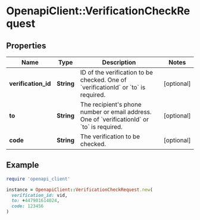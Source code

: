 # OpenapiClient::VerificationCheckRequest

## Properties

| Name | Type | Description | Notes |
| ---- | ---- | ----------- | ----- |
| **verification_id** | **String** | ID of the verification to be checked. One of &#x60;verificationId&#x60; or &#x60;to&#x60; is required. | [optional] |
| **to** | **String** | The recipient&#39;s phone number or email address. One of &#x60;verificationId&#x60; or &#x60;to&#x60; is required. | [optional] |
| **code** | **String** | The verification to be checked. | [optional] |

## Example

```ruby
require 'openapi_client'

instance = OpenapiClient::VerificationCheckRequest.new(
  verification_id: vid,
  to: +447901614024,
  code: 123456
)
```

